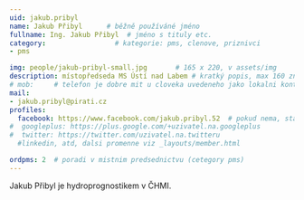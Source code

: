 ```yaml
---
uid: jakub.pribyl
name: Jakub Přibyl  	# běžně používáné jméno
fullname: Ing. Jakub Přibyl  # jméno s tituly etc.
category:                 # kategorie: pms, clenove, priznivci
- pms

img: people/jakub-pribyl-small.jpg       # 165 x 220, v assets/img
description: místopředseda MS Ústí nad Labem # kratký popis, max 160 znaků
# mob:     # telefon je dobre mit u cloveka uvedeneho jako lokalni kontakt v links.yaml
mail:
- jakub.pribyl@pirati.cz
profiles:
  facebook: https://www.facebook.com/jakub.pribyl.52  # pokud nema, staci smazat tuto radku
#  googleplus: https://plus.google.com/+uzivatel.na.googleplus
#  twitter: https://twitter.com/uzivatel.na.twitteru
  #linkedin, atd, dalsi promenne viz _layouts/member.html

ordpms: 2  # poradi v mistnim predsednictvu (cetegory pms)
---
```


Jakub Přibyl je hydroprognostikem v ČHMI.
